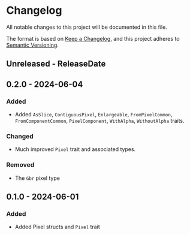 # Changelog

All notable changes to this project will be documented in this file.

The format is based on [Keep a Changelog](https://keepachangelog.com/en/1.1.0/),
and this project adheres to [Semantic Versioning](https://semver.org/spec/v2.0.0.html).

<!-- next-header -->

## Unreleased - ReleaseDate

## 0.2.0 - 2024-06-04

### Added

- Added `AsSlice`, `ContiguousPixel`, `Enlargeable`, `FromPixelCommon`,
  `FromComponentCommon`, `PixelComponent`, `WithAlpha`, `WithoutAlpha`
  traits.

### Changed

- Much improved `Pixel` trait and associated types.

### Removed

- The `Gbr` pixel type

## 0.1.0 - 2024-06-01

### Added

- Added Pixel structs and `Pixel` trait

